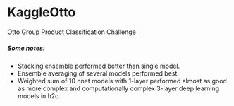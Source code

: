 # KaggleOtto
Otto Group Product Classification Challenge
##### Some notes:
- Stacking ensemble performed better than single model.
- Ensemble averaging of several models performed best.
- Weighted sum of 10 nnet models with 1-layer performed almost as good as more complex and computationally complex 3-layer deep learning models in h2o.
